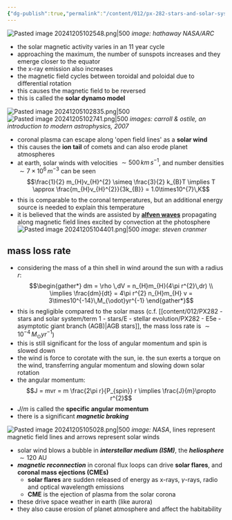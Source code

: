 ```yaml
---
{"dg-publish":true,"permalink":"/content/012/px-282-stars-and-solar-system/term-2-solar-system/g-the-sun/px-282-g5-solar-activity-cycle/","noteIcon":"1","created":"2024-12-05T10:25:47.506+00:00","updated":"2025-01-10T11:22:32.176+00:00"}
---
```


![Pasted image 20241205102548.png|500](/img/user/pics/Pasted%20image%2020241205102548.png)
*image: hathaway NASA/ARC*

- the solar magnetic activity varies in an 11 year cycle
- approaching the maximum, the number of sunspots increases and they emerge closer to the equator
- the x-ray emission also increases
- the magnetic field cycles between toroidal and poloidal due to differential rotation
- this causes the magnetic field to be reversed
- this is called the **solar dynamo model**

![Pasted image 20241205102835.png|500](/img/user/pics/Pasted%20image%2020241205102835.png)
![Pasted image 20241205102741.png|500](/img/user/pics/Pasted%20image%2020241205102741.png)
*images: carroll & ostile, an introduction to modern astrophysics, 2007*

- coronal plasma can escape along 'open field lines' as a **solar wind**
- this causes the **ion tail** of comets and can also erode planet atmospheres
- at earth, solar winds with  velocities $\sim 500\,km\,s^{-1}$, and number densities $\sim 7\times10^6\,m^{-3}$ can be seen
$$\frac{1}{2} m_{H}v_{H}^{2} \simeq \frac{3}{2} k_{B}T \implies T \approx \frac{m_{H}v_{H}^{2}}{3k_{B}} = 1.0\times10^{7}\,K$$
- this is comparable to the coronal temperatures, but an additional energy source is needed to explain this temperature
- it is believed that the winds are assisted by [**alfven waves**](https://en.wikipedia.org/wiki/Alfv%C3%A9n_wave) propagating along magnetic field lines excited by convection at the photosphere
![Pasted image 20241205104401.png|500](/img/user/pics/Pasted%20image%2020241205104401.png)
*image: steven cranmer*
## mass loss rate
- considering the mass of a thin shell in wind around the sun with a radius $r:$
$$\begin{gather*}
dm  = \rho \,dV = n_{H}m_{H}(4\pi r^{2}\,dr) \\
\implies \frac{dm}{dt}  = 4\pi r^{2} n_{H}m_{H} v  = 3\times10^{-14}\,M_{\odot}yr^{-1} 
\end{gather*}$$
- this is negligible compared to the solar mass (c.f. [[content/012/PX282 - stars and solar system/term 1 - stars/E - stellar evolution/PX282 - E5e - asymptotic giant branch (AGB)\|AGB stars]], the mass loss rate is $\sim 10^{-4}\,M_{\odot}yr^{-1}$)
- this is still significant for the loss of angular momentum and spin is slowed down
- the wind is force to corotate with the sun, ie. the sun exerts a torque on the wind, transferring angular momentum and slowing down solar rotation
- the angular momentum:
$$J = mvr = m \frac{2\pi r}{P_{spin}} r  \implies \frac{J}{m}\propto r^{2}$$
- $J/m$ is called the **specific angular momentum**
- there is a significant ***magnetic braking***

![Pasted image 20241205105028.png|500](/img/user/pics/Pasted%20image%2020241205105028.png)
*image: NASA*, lines represent magnetic field lines and arrows represent solar winds

- solar wind blows a bubble in ***interstellar medium (ISM)***, the ***heliosphere*** $\sim120$ AU
- ***magnetic reconnection*** in coronal flux loops can drive **solar flares**, and **coronal mass ejections (CMEs)**
	- **solar flares** are sudden released of energy as x-rays, $\gamma$-rays, radio and optical wavelength emissions
	- **CME** is the ejection of plasma from the solar corona
- these drive space weather in earth (like aurora)
- they also cause erosion of planet atmosphere and affect the habitability
